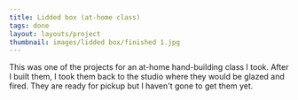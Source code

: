 ```yaml
---
title: Lidded box (at-home class)
tags: done
layout: layouts/project
thumbnail: images/lidded box/finished 1.jpg
---
```


This was one of the projects for an at-home hand-building class I took. After I
built them, I took them back to the studio where they would be glazed and fired.
They are ready for pickup but I haven't gone to get them yet.
